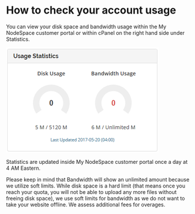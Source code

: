 # How to check your account usage

You can view your disk space and bandwidth usage within the My NodeSpace customer portal or within cPanel on the right hand side under Statistics.

![cPanel Account Usage](images/usage-statistics.png)

Statistics are updated inside My NodeSpace customer portal once a day at 4 AM Eastern.

Please keep in mind that Bandwidth will show an unlimited amount because we utilize soft limits. While disk space is a hard limit (that means once you reach your quota, you will not be able to upload any more files without freeing disk space), we use soft limits for bandwidth as we do not want to take your website offline. We assess additional fees for overages.